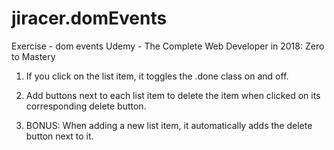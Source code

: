 # jiracer.domEvents
Exercise - dom events
Udemy - The Complete Web Developer in 2018: Zero to Mastery

1. If you click on the list item, it toggles the .done  class on and off.

2. Add buttons next to each list item to delete the item when clicked on its corresponding delete button.

3. BONUS: When adding a new list item, it automatically adds the delete button next to it. 
